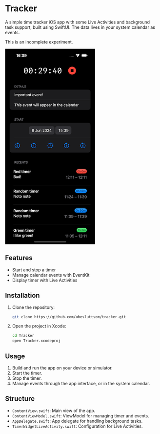 
# Tracker

A simple time tracker iOS app with some Live Activities and background task support, built using SwiftUI.
The data lives in your system calendar as events.

This is an incomplete experiment.

![In action.](preview.png)

## Features

- Start and stop a timer
- Manage calendar events with EventKit
- Display timer with Live Activities

## Installation

1. Clone the repository:
    ```bash
    git clone https://github.com/ubesluttsom/tracker.git
    ```
1. Open the project in Xcode:
    ```bash
    cd Tracker
    open Tracker.xcodeproj
    ```

## Usage

1. Build and run the app on your device or simulator.
1. Start the timer.
1. Stop the timer.
1. Manage events through the app interface, or in the system calendar.

## Structure

- `ContentView.swift`: Main view of the app.
- `ContentViewModel.swift`: ViewModel for managing timer and events.
- `AppDelegate.swift`: App delegate for handling background tasks.
- `TimerWidgetLiveActivity.swift`: Configuration for Live Activities.
